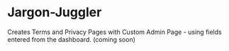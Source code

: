 # Jargon-Juggler
Creates Terms and Privacy Pages with Custom Admin Page - using fields entered from the dashboard. (coming soon)
